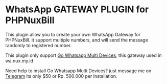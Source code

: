 # WhatsApp GATEWAY PLUGIN for PHPNuxBill

This plugin allow you to create your own WhatsApp Gateway for PHPNuxBill.
 it support multiple numbers, and will send the message randomly to registered number.

This plugin only support [Go Whatsapp Multi Devices](https://github.com/dimaskiddo/go-whatsapp-multidevice-rest), this gateway used in wa.nux.my.id

Need help to install Go Whatsapp Multi Devices? just message me on [Telegram](https://t.me/ibnux) its only $50 or Rp. 500.000 per installation.
